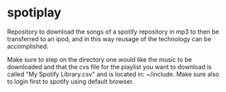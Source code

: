 # spotiplay
Repository to download the songs of a spotify repository in mp3 to then be transferred to an ipod, and in this way reusage of the technology can be accomplished.

Make sure to step on the directory one would like the music to be downloaded and that the cvs file for the playlist you want to download is called "My Spotify Library.csv" and is located in: ~/include.
Make sure also to login first to spotify using default browser.
